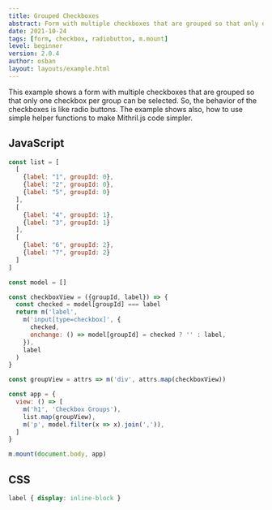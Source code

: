 ```yaml
---
title: Grouped Checkboxes
abstract: Form with multiple checkboxes that are grouped so that only one checkbox per group can be selected, like radio buttons.
date: 2021-10-24
tags: [form, checkbox, radiobutton, m.mount]
level: beginner
version: 2.0.4
author: osban
layout: layouts/example.html
---
```


This example shows a form with multiple checkboxes that are grouped so that only one checkbox per group can be selected.
So, the behavior of the checkboxes is like radio buttons.
The example shows also, how to use simple helper functions to make Mithril.js code simpler.

## JavaScript

~~~js
const list = [
  [
    {label: "1", groupId: 0},
    {label: "2", groupId: 0},
    {label: "5", groupId: 0}
  ],
  [
    {label: "4", groupId: 1},
    {label: "3", groupId: 1}
  ],
  [
    {label: "6", groupId: 2},
    {label: "7", groupId: 2}
  ]
]

const model = []

const checkboxView = ({groupId, label}) => {
  const checked = model[groupId] === label
  return m('label',
    m('input[type=checkbox]', {
      checked,
      onchange: () => model[groupId] = checked ? '' : label,
    }),
    label
  )
}

const groupView = attrs => m('div', attrs.map(checkboxView))

const app = {
  view: () => [
    m('h1', 'Checkbox Groups'),
    list.map(groupView),
    m('p', model.filter(x => x).join(',')),
  ]
}

m.mount(document.body, app)
~~~

## CSS

~~~css
label { display: inline-block }
~~~
